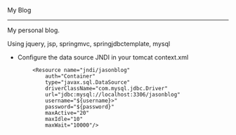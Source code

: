 My Blog

---
My personal blog.

Using jquery, jsp, springmvc, springjdbctemplate, mysql

- Configure the data source JNDI in your tomcat context.xml
```
		<Resource name="jndi/jasonblog"   
            auth="Container"   
            type="javax.sql.DataSource"   
            driverClassName="com.mysql.jdbc.Driver"   
            url="jdbc:mysql://localhost:3306/jasonblog"   
            username="${username}>"   
            password="${password}"   
            maxActive="20"   
            maxIdle="10"   
            maxWait="10000"/>
```